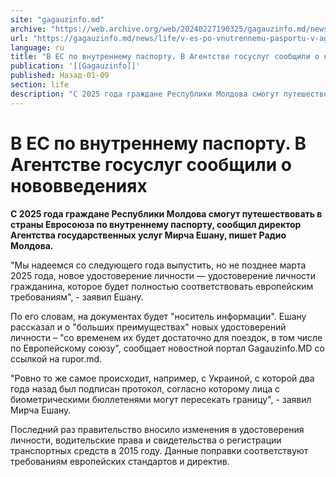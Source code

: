 ```yaml
---
site: "gagauzinfo.md"
archive: "https://web.archive.org/web/20240227190325/gagauzinfo.md/news/life/v-es-po-vnutrennemu-pasportu-v-agentstve-gosuslug-soobschili-o-novovvedeniyah"
url: "https://gagauzinfo.md/news/life/v-es-po-vnutrennemu-pasportu-v-agentstve-gosuslug-soobschili-o-novovvedeniyah"
language: ru
title: "В ЕС по внутреннему паспорту. В Агентстве госуслуг сообщили о нововведениях"
publication: '[[Gagauzinfo]]'
published: Назад-01-09
section: life
description: "С 2025 года граждане Республики Молдова смогут путешествовать в страны Евросоюза по внутреннему паспорту, сообщил директор Агентства государственных услуг Мирча Ешану, пишет Радио Молдова."
---
```


# В ЕС по внутреннему паспорту. В Агентстве госуслуг сообщили о нововведениях

**С 2025 года граждане Республики Молдова смогут путешествовать в страны Евросоюза по внутреннему паспорту, сообщил директор Агентства государственных услуг Мирча Ешану, пишет Радио Молдова.**

"Мы надеемся со следующего года выпустить, но не позднее марта 2025 года, новое удостоверение личности — удостоверение личности гражданина, которое будет полностью соответствовать европейским требованиям", - заявил Ешану.

По его словам, на документах будет "носитель информации". Ешану рассказал и о "больших преимуществах" новых удостоверений личности – "со временем их будет достаточно для поездок, в том числе по Европейскому союзу", сообщает новостной портал Gagauzinfo.MD со ссылкой на rupor.md.

"Ровно то же самое происходит, например, с Украиной, с которой два года назад был подписан протокол, согласно которому лица с биометрическими бюллетенями могут пересекать границу", - заявил Мирча Ешану.

Последний раз правительство вносило изменения в удостоверения личности, водительские права и свидетельства о регистрации транспортных средств в 2015 году. Данные поправки соответствуют требованиям европейских стандартов и директив.